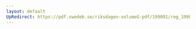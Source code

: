 ```yaml
---
layout: default
UpRedirect: https://pdf.swedeb.se/riksdagen-volumeG-pdf/199091/reg_199091/reg_199091_1139.pdf
---
```


